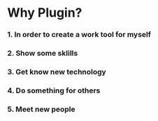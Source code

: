 Why Plugin?
=============


### 1. In order to create a work tool for myself

### 2. Show some sklills

### 3. Get know new technology

### 4. Do something for others

### 5. Meet new people
